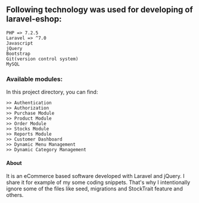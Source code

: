 ## Following technology was used for developing of laravel-eshop:

    PHP => 7.2.5
    Laravel => ^7.0
    Javascript
    jQuery
    Bootstrap
    Git(version control system)
    MySQL

### Available modules:

In this project directory, you can find:

    >> Authentication
    >> Authorization
    >> Purchase Module
    >> Product Module
    >> Order Module
    >> Stocks Module
    >> Reports Module
    >> Customer Dashboard
    >> Dynamic Menu Management
    >> Dynamic Category Management

#### About

It is an eCommerce based software developed with Laravel and jQuery. I share it for example of my some coding snippets. That's why I intentionally ignore some of the files like seed, migrations and StockTrait feature and others.
